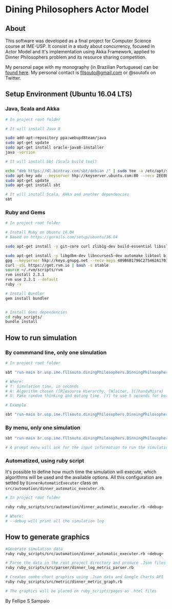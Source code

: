 # Dining Philosophers Actor Model

## About

This software was developed as a final project for Computer Science  course at IME-USP. It consist in a study about concurrency, focused in Actor Model and It's implementation using Akka Framework, applied to Dinner Philosophers problem and its resource sharing competition.

My personal page with my monography (in Brazilian Portuguese) can be [found here](https://www.linux.ime.usp.br/~fsouto/mac0499/). My personal contact is fllsouto@gmail.com or @soutofx on Twitter.

## Setup Environment (Ubuntu 16.04 LTS)

### Java, Scala and Akka

```bash
# In project root folder

# It will install Java 8

sudo add-apt-repository ppa:webupd8team/java
sudo apt-get update
sudo apt-get install oracle-java8-installer
java -version

# It will install Sbt (Scala build tool)

echo "deb https://dl.bintray.com/sbt/debian /" | sudo tee -a /etc/apt/sources.list.d/sbt.list
sudo apt-key adv --keyserver hkp://keyserver.ubuntu.com:80 --recv 2EE0EA64E40A89B84B2DF73499E82A75642AC823
sudo apt-get update
sudo apt-get install sbt

# It will install Scala, Akka and another dependencies
sbt

```

### Ruby and Gems

```bash
# In project root folder

# Install Ruby on Ubuntu 16.04
# Based on https://gorails.com/setup/ubuntu/16.04

sudo apt-get install -y git-core curl zlib1g-dev build-essential libssl-dev libreadline-dev libyaml-dev libsqlite3-dev sqlite3 libxml2-dev libxslt1-dev libcurl4-openssl-dev python-software-properties libffi-dev

sudo apt-get install -y libgdbm-dev libncurses5-dev automake libtool bison libffi-dev
gpg --keyserver hkp://keys.gnupg.net --recv-keys 409B6B1796C275462A1703113804BB82D39DC0E3
curl -sSL https://get.rvm.io | bash -s stable
source ~/.rvm/scripts/rvm
rvm install 2.3.1
rvm use 2.3.1 --default
ruby -v

# Install Bundler
gem install bundler


# Install Gems dependencies
cd ruby_scripts/
bundle install
```

## How to run simulation

### By commmand line, only one simulation

```bash
# In project root folder

sbt "run-main br.usp.ime.fllsouto.diningPhilosophers.DinningPhilosophers <T> <A> <O>"

# Where:
# T: Simulation time, in seconds
# A: Algorithm chosen ([R]esource Hierarchy, [W]aiter, [C]handyMisra)
# O: Fake random thinking and eating time. [Y] to use 5 seconds for both options, and [N] to generate a random intereger between 1~10 to each option

# Example

sbt "run-main br.usp.ime.fllsouto.diningPhilosophers.DinningPhilosophers 3600 C Y"
```

### By menu, only one simulation

```bash
sbt "run-main br.usp.ime.fllsouto.diningPhilosophers.DinningPhilosophers"

# A prompt menu will ask for the input information to run the simulation
```

### Automatized, using ruby script

It's possible to define how much time the simulation will execute, which algorithms will be used and the available options. All this configuration are setted by `DinnerAutomaticExecuter` class on `src/automation/dinner_automatic_executer.rb`.

```bash
# In project root folder

ruby ruby_scripts/src/automation/dinner_automatic_executer.rb <debug>

# Where:
# --debug will print all the simulation log
```


## How to generate graphics
```bash
#Generate simulation data
ruby ruby_scripts/src/automation/dinner_automatic_executer.rb <debug>

# Parse the data in the root project directory and produce .Json files with the parsed data in folder metric_input
ruby ruby_scripts/src/parser/dinner_log_metric_parser.rb

# Creates combo chart graphics using .Json data and Google Charts API
ruby ruby_scripts/src/metric/dinner_metric_graph.rb

# The graphics will be placed on ruby_scripts/pages as .html files
```

By Fellipe S Sampaio